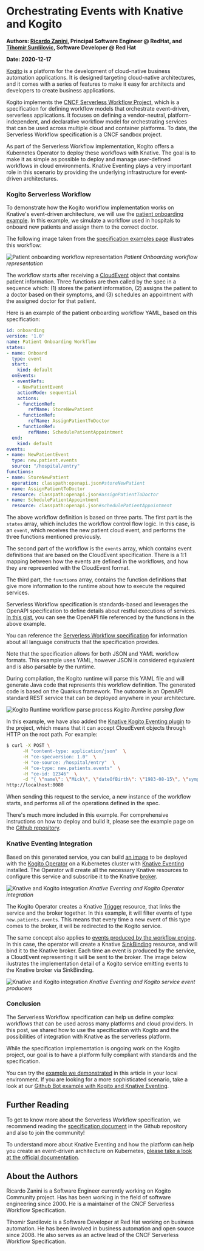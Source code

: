 # Orchestrating Events with Knative and Kogito

**Authors: [Ricardo Zanini](https://twitter.com/zaninirica), Principal Software Engineer @ RedHat, and [Tihomir Surdilovic](https://twitter.com/tsurdilo), Software Developer @ Red Hat**

**Date: 2020-12-17**

[Kogito](https://kogito.kie.org/) is a platform for the development of cloud-native business automation applications. It is designed targeting cloud-native architectures, and it comes with a series of features to make it easy for architects and developers to create business applications.

Kogito implements the [CNCF Serverless Workflow Project](https://github.com/serverlessworkflow/specification), which is a specification for defining workflow models that orchestrate event-driven, serverless applications. It focuses on defining a vendor-neutral, platform-independent, and declarative workflow model for orchestrating services that can be used across multiple cloud and container platforms. To date, the Serverless Workflow specification is a CNCF sandbox project.

As part of the Serverless Workflow implementation, Kogito offers a Kubernetes Operator to deploy these workflows with Knative. The goal is to make it as simple as possible to deploy and manage user-defined workflows in  cloud environments. Knative Eventing plays a very important role in this scenario by providing the underlying infrastructure for event-driven architectures.

### Kogito Serverless Workflow

To demonstrate how the Kogito workflow implementation works on Knative's event-driven architecture, we will use the [patient onboarding example](https://github.com/kiegroup/kogito-examples/tree/master/serverless-workflow-functions-events-quarkus). In this example, we simulate a workflow used in hospitals to onboard new patients and assign them to the correct doctor.

The following image taken from the [specification examples page](https://github.com/serverlessworkflow/specification/tree/main/examples#New-Patient-Onboarding) illustrates this workflow:

![Patient onboarding workflow representation](/blog/articles/images/kogito-example-patientonboarding.png)
*Patient Onboarding workflow representation*

The workflow starts after receiving a [CloudEvent](https://github.com/cloudevents/spec) object that contains patient information. Three functions are then called by the spec in a sequence which: (1) stores the patient information, (2) assigns the patient to a doctor based on their symptoms, and (3) schedules an appointment with the assigned doctor for that patient.

Here is an example of the patient onboarding workflow YAML, based on this specification:

```yaml
id: onboarding
version: '1.0'
name: Patient Onboarding Workflow
states:
- name: Onboard
  type: event
  start:
    kind: default
  onEvents:
  - eventRefs:
    - NewPatientEvent
    actionMode: sequential
    actions:
    - functionRef:
        refName: StoreNewPatient
    - functionRef:
        refName: AssignPatientToDoctor
    - functionRef:
        refName: SchedulePatientAppointment
  end:
    kind: default
events:
- name: NewPatientEvent
  type: new.patient.events
  source: "/hospital/entry"
functions:
- name: StoreNewPatient
  operation: classpath:openapi.json#storeNewPatient
- name: AssignPatientToDoctor
  resource: classpath:openapi.json#assignPatientToDoctor
- name: SchedulePatientAppointment
  resource: classpath:openapi.json#schedulePatientAppointment
```

The above workflow definition is based on three parts. The first part is the `states` array, which includes the workflow control flow logic. In this case, is an `event`, which receives the new patient cloud event, and performs the three functions mentioned previously.

The second part of the workflow is the `events` array, which contains event definitions that are based on the CloudEvent specification. There is a 1:1 mapping between how the events are defined in the workflows, and how they are represented with the CloudEvent format.

The third part, the `functions` array, contains the function definitions that give more information to the runtime about how to execute the required services.

Serverless Workflow specification is standards-based and leverages the OpenAPI specification to define details about restful executions of services. [In this gist](https://gist.github.com/ricardozanini/5ec66b4ddfbcf8ab40747b28b5f86333), you can see the OpenAPI file referenced by the functions in the above example.

You can reference the [Serverless Workflow specification](https://github.com/serverlessworkflow/specification/blob/master/specification.md) for information about all language constructs that the specification provides.

Note that the specification allows for both JSON and YAML workflow formats. This example uses YAML, however JSON is considered equivalent and is also parsable by the runtime.

During compilation, the Kogito runtime will parse this YAML file and will generate Java code that represents this workflow definition. The generated code is based on the Quarkus framework. The outcome is an OpenAPI standard REST service that can be deployed anywhere in your architecture.

![Kogito Runtime workflow parse process](/blog/articles/images/kogito-process-workflow-file.png)
*Kogito Runtime parsing flow*

In this example, we have also added the [Knative Kogito Eventing plugin](https://docs.jboss.org/kogito/release/latest/html_single/#con-knative-eventing_kogito-developing-process-services) to the project, which means that it can accept CloudEvent objects through HTTP on the root path. For example:

```bash
$ curl -X POST \
      -H "content-type: application/json"  \
      -H "ce-specversion: 1.0"  \
      -H "ce-source: /hospital/entry"  \
      -H "ce-type: new.patients.events"  \
      -H "ce-id: 12346"  \
      -d "{ \"name\": \"Mick\", \"dateOfBirth\": \"1983-08-15\", \"symptoms\":[\"seizures\"]}" \
http://localhost:8080
```

When sending this request to the service, a new instance of the workflow starts, and performs all of the operations defined in the spec.

There's much more included in this example. For comprehensive instructions on how to deploy and build it, please see the example page on the [Github repository](https://github.com/kiegroup/kogito-examples/tree/master/serverless-workflow-functions-events-quarkus).

### Knative Eventing Integration

Based on this generated service, you can build [an image](https://docs.jboss.org/kogito/release/latest/html_single/#proc-kogito-deploying-on-kubernetes_kogito-deploying-on-openshift) to be deployed with the [Kogito Operator](https://docs.jboss.org/kogito/release/latest/html_single/#con-kogito-operator-and-cli_kogito-deploying-on-openshift) on a Kubernetes cluster with [Knative Eventing](https://knative.dev/docs/eventing/) installed. The Operator will create all the necessary Knative resources to configure this service and subscribe it to the Knative [broker](https://knative.dev/docs/eventing/broker/).

![Knative and Kogito integration](/blog/articles/images/kogito-knative-eventing-kogito-operator.png)
*Knative Eventing and Kogito Operator integration*

The Kogito Operator creates a Knative [Trigger](https://knative.dev/docs/eventing/triggers/) resource, that links the service and the broker together. In this example, it will filter events of type `new.patients.events`. This means that every time a new event of this type comes to the broker, it will be redirected to the Kogito service.

The same concept also applies to [events produced by the workflow engine](https://docs.jboss.org/kogito/release/latest/html_single/#con-knative-eventing_kogito-developing-process-services). In this case, the operator will create a Knative [SinkBinding](https://knative.dev/docs/eventing/custom-event-source/sinkbinding/) resource, and will bind it to the Knative broker. Each time an event is produced by the service, a CloudEvent representing it will be sent to the broker. The image below ilustrates the implementation detail of a Kogito service emitting events to the Knative broker via SinkBinding.

![Knative and Kogito integration](/blog/articles/images/kogito-knative-impl-producing-event.png)
*Knative Eventing and Kogito service event producers*

### Conclusion

The Serverless Workflow specification can help us define complex workflows that can be used across many platforms and cloud providers. In this post, we shared how to use the specification with Kogito and the possibilities of integration with Knative as the serverless platform.

While the specification implementation is ongoing work on the Kogito project, our goal is to have a platform fully compliant with standards and the specification.

You can try the [example we demonstrated](https://github.com/kiegroup/kogito-examples/tree/master/serverless-workflow-functions-events-quarkus) in this article in your local environment. If you are looking for a more sophisticated scenario, take a look at our [Github Bot example with Kogito and Knative Eventing](https://github.com/kiegroup/kogito-examples/tree/master/serverless-workflow-github-showcase).

## Further Reading

To get to know more about the Serverless Workflow specification, we recommend reading the [specification document](https://github.com/serverlessworkflow/specification/blob/master/specification.md) in the Github repository and also to join the community!

To understand more about Knative Eventing and how the platform can help you create an event-driven architecture on Kubernetes, [please take a look at the official documentation](https://knative.dev/docs/eventing/#functionality).

## About the Authors

Ricardo Zanini is a Software Engineer currently working on Kogito Community project. Has has been working in the field of software engineering since 2000. He is a maintainer of the CNCF Serverless Workflow Specification.

Tihomir Surdilovic is a Software Developer at Red Hat working on business automation. He has been involved in business automation and open source since 2008. He also serves as an active lead of the CNCF Serverless Workflow Specification.
